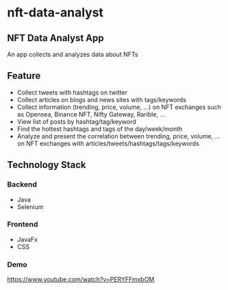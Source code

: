 # nft-data-analyst
## NFT Data Analyst App
An app collects and analyzes data about NFTs
## Feature
- Collect tweets with hashtags on twitter
- Collect articles on blogs and news sites with tags/keywords
- Collect information (trending, price, volume, ...) on NFT exchanges such as Opensea, Binance NFT, Nifty Gateway, Rarible, ...
- View list of posts by hashtag/tag/keyword
- Find the hottest hashtags and tags of the day/week/month
- Analyze and present the correlation between trending, price, volume, ... on NFT exchanges with articles/tweets/hashtags/tags/keywords
## Technology Stack
### Backend
- Java
- Selenium
### Frontend
- JavaFx
- CSS
### Demo
https://www.youtube.com/watch?v=PERYFFmxbOM

